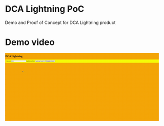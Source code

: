 # DCA Lightning PoC 

Demo  and Proof of Concept for DCA Lightning product

# Demo video

![Demo video](https://github.com/AreaLayer/DCA-Lightning-PoC/blob/main/demo-video/DCA-Lightning-demo.gif)
